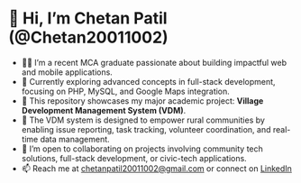 # 👋 Hi, I’m Chetan Patil (@Chetan20011002)

- 👨‍💻 I’m a recent MCA graduate passionate about building impactful web and mobile applications.
- 🌱 Currently exploring advanced concepts in full-stack development, focusing on PHP, MySQL, and Google Maps integration.
- 🔧 This repository showcases my major academic project: **Village Development Management System (VDM)**.
- 🚀 The VDM system is designed to empower rural communities by enabling issue reporting, task tracking, volunteer coordination, and real-time data management.
- 🤝 I’m open to collaborating on projects involving community tech solutions, full-stack development, or civic-tech applications.
- 📫 Reach me at chetanpatil20011002@gmail.com or connect on [LinkedIn](https://www.linkedin.com/in/chetan-patil-4a3a38226/)

<!---
Chetan20011002/Chetan20011002 is a ✨ special ✨ repository because its `README.md` (this file) appears on your GitHub profile.
--->
